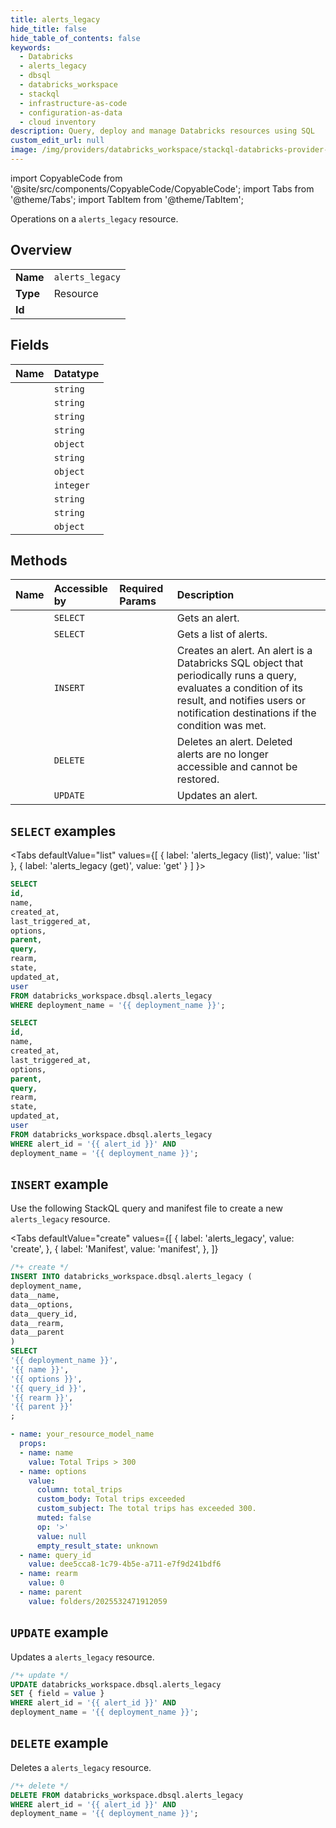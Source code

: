 ```yaml
---
title: alerts_legacy
hide_title: false
hide_table_of_contents: false
keywords:
  - Databricks
  - alerts_legacy
  - dbsql
  - databricks_workspace
  - stackql
  - infrastructure-as-code
  - configuration-as-data
  - cloud inventory
description: Query, deploy and manage Databricks resources using SQL
custom_edit_url: null
image: /img/providers/databricks_workspace/stackql-databricks-provider-featured-image.png
---
```


import CopyableCode from '@site/src/components/CopyableCode/CopyableCode';
import Tabs from '@theme/Tabs';
import TabItem from '@theme/TabItem';

Operations on a <code>alerts_legacy</code> resource.  

## Overview
<table><tbody>
<tr><td><b>Name</b></td><td><code>alerts_legacy</code></td></tr>
<tr><td><b>Type</b></td><td>Resource</td></tr>
<tr><td><b>Id</b></td><td><CopyableCode code="databricks_workspace.dbsql.alerts_legacy" /></td></tr>
</tbody></table>

## Fields
| Name | Datatype |
|:-----|:---------|
| <CopyableCode code="id" /> | `string` |
| <CopyableCode code="name" /> | `string` |
| <CopyableCode code="created_at" /> | `string` |
| <CopyableCode code="last_triggered_at" /> | `string` |
| <CopyableCode code="options" /> | `object` |
| <CopyableCode code="parent" /> | `string` |
| <CopyableCode code="query" /> | `object` |
| <CopyableCode code="rearm" /> | `integer` |
| <CopyableCode code="state" /> | `string` |
| <CopyableCode code="updated_at" /> | `string` |
| <CopyableCode code="user" /> | `object` |

## Methods
| Name | Accessible by | Required Params | Description |
|:-----|:--------------|:----------------|:------------|
| <CopyableCode code="get" /> | `SELECT` | <CopyableCode code="alert_id, deployment_name" /> | Gets an alert. |
| <CopyableCode code="list" /> | `SELECT` | <CopyableCode code="deployment_name" /> | Gets a list of alerts. |
| <CopyableCode code="create" /> | `INSERT` | <CopyableCode code="deployment_name" /> | Creates an alert. An alert is a Databricks SQL object that periodically runs a query, evaluates a condition of its result, and notifies users or notification destinations if the condition was met. |
| <CopyableCode code="delete" /> | `DELETE` | <CopyableCode code="alert_id, deployment_name" /> | Deletes an alert. Deleted alerts are no longer accessible and cannot be restored. |
| <CopyableCode code="update" /> | `UPDATE` | <CopyableCode code="alert_id, deployment_name" /> | Updates an alert. |

## `SELECT` examples

<Tabs
    defaultValue="list"
    values={[
        { label: 'alerts_legacy (list)', value: 'list' },
        { label: 'alerts_legacy (get)', value: 'get' }
    ]
}>
<TabItem value="list">

```sql
SELECT
id,
name,
created_at,
last_triggered_at,
options,
parent,
query,
rearm,
state,
updated_at,
user
FROM databricks_workspace.dbsql.alerts_legacy
WHERE deployment_name = '{{ deployment_name }}';
```

</TabItem>
<TabItem value="get">

```sql
SELECT
id,
name,
created_at,
last_triggered_at,
options,
parent,
query,
rearm,
state,
updated_at,
user
FROM databricks_workspace.dbsql.alerts_legacy
WHERE alert_id = '{{ alert_id }}' AND
deployment_name = '{{ deployment_name }}';
```

</TabItem>
</Tabs>

## `INSERT` example

Use the following StackQL query and manifest file to create a new <code>alerts_legacy</code> resource.

<Tabs
    defaultValue="create"
    values={[
        { label: 'alerts_legacy', value: 'create', },
        { label: 'Manifest', value: 'manifest', },
    ]}
>
<TabItem value="create">

```sql
/*+ create */
INSERT INTO databricks_workspace.dbsql.alerts_legacy (
deployment_name,
data__name,
data__options,
data__query_id,
data__rearm,
data__parent
)
SELECT 
'{{ deployment_name }}',
'{{ name }}',
'{{ options }}',
'{{ query_id }}',
'{{ rearm }}',
'{{ parent }}'
;
```

</TabItem>
<TabItem value="manifest">

```yaml
- name: your_resource_model_name
  props:
  - name: name
    value: Total Trips > 300
  - name: options
    value:
      column: total_trips
      custom_body: Total trips exceeded
      custom_subject: The total trips has exceeded 300.
      muted: false
      op: '>'
      value: null
      empty_result_state: unknown
  - name: query_id
    value: dee5cca8-1c79-4b5e-a711-e7f9d241bdf6
  - name: rearm
    value: 0
  - name: parent
    value: folders/2025532471912059

```

</TabItem>
</Tabs>

## `UPDATE` example

Updates a <code>alerts_legacy</code> resource.

```sql
/*+ update */
UPDATE databricks_workspace.dbsql.alerts_legacy
SET { field = value }
WHERE alert_id = '{{ alert_id }}' AND
deployment_name = '{{ deployment_name }}';
```

## `DELETE` example

Deletes a <code>alerts_legacy</code> resource.

```sql
/*+ delete */
DELETE FROM databricks_workspace.dbsql.alerts_legacy
WHERE alert_id = '{{ alert_id }}' AND
deployment_name = '{{ deployment_name }}';
```
